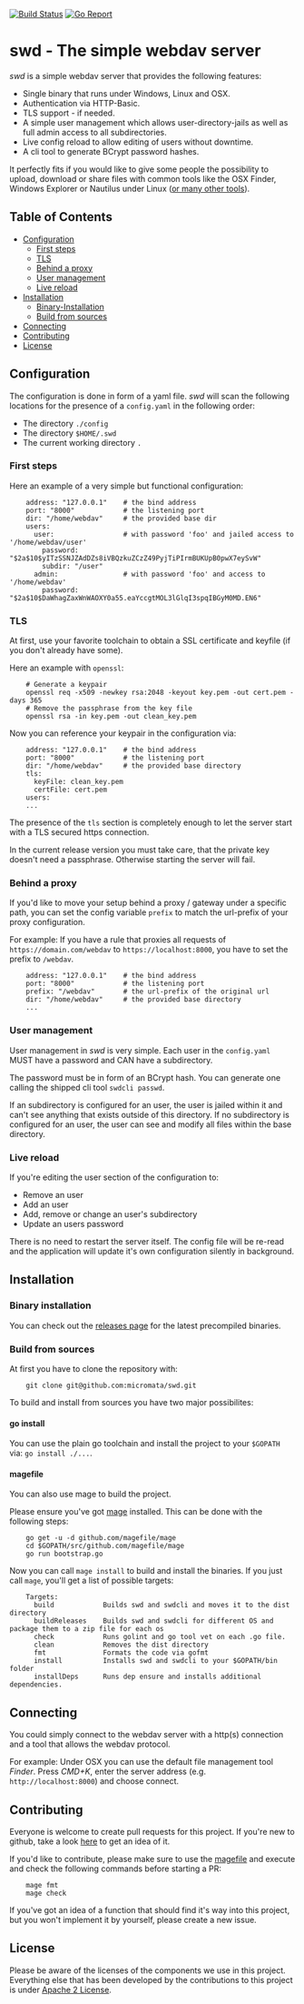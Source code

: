 [![Build Status](https://travis-ci.org/micromata/swd.svg?branch=master)](https://travis-ci.org/micromata/swd)
[![Go Report](https://goreportcard.com/badge/github.com/micromata/swd)](https://goreportcard.com/report/github.com/micromata/swd)

# swd - The simple webdav server

*swd* is a simple webdav server that provides the following features:

- Single binary that runs under Windows, Linux and OSX.
- Authentication via HTTP-Basic.
- TLS support - if needed.
- A simple user management which allows user-directory-jails as well as full admin access to all subdirectories.
- Live config reload to allow editing of users without downtime.
- A cli tool to generate BCrypt password hashes.

It perfectly fits if you would like to give some people the possibility to upload, download or share files with common tools like the OSX Finder, Windows Explorer or Nautilus under Linux ([or many other tools](https://en.wikipedia.org/wiki/Comparison_of_WebDAV_software#WebDAV_clients)).

## Table of Contents

- [Configuration](#configuration)
  * [First steps](#first-steps)
  * [TLS](#tls)
  * [Behind a proxy](#behind-a-proxy)
  * [User management](#user-management)
  * [Live reload](#live-reload)
- [Installation](#installation)
  * [Binary-Installation](#binary-installation)
  * [Build from sources](#build-from-sources)
- [Connecting](#connecting)
- [Contributing](#contributing)
- [License](#license)

## Configuration

The configuration is done in form of a yaml file. _swd_ will scan the following locations for the presence of a `config.yaml` in the following order:

- The directory `./config`
- The directory `$HOME/.swd`
- The current working directory `.`

### First steps

Here an example of a very simple but functional configuration:

		address: "127.0.0.1"    # the bind address
		port: "8000"            # the listening port
		dir: "/home/webdav"     # the provided base dir
		users:
		  user:                 # with password 'foo' and jailed access to '/home/webdav/user'
		    password: "$2a$10$yITzSSNJZAdDZs8iVBQzkuZCzZ49PyjTiPIrmBUKUpB0pwX7eySvW"
		    subdir: "/user"
		  admin:                # with password 'foo' and access to '/home/webdav'
		    password: "$2a$10$DaWhagZaxWnWAOXY0a55.eaYccgtMOL3lGlqI3spqIBGyM0MD.EN6"


### TLS

At first, use your favorite toolchain to obtain a SSL certificate and keyfile (if you don't  already have some).

Here an example with `openssl`:

		# Generate a keypair
		openssl req -x509 -newkey rsa:2048 -keyout key.pem -out cert.pem -days 365
		# Remove the passphrase from the key file
		openssl rsa -in key.pem -out clean_key.pem

Now you can reference your keypair in the configuration via:

		address: "127.0.0.1"    # the bind address
		port: "8000"            # the listening port
		dir: "/home/webdav"     # the provided base directory
		tls:
		  keyFile: clean_key.pem
		  certFile: cert.pem
		users:
		...

The presence of the `tls` section is completely enough to let the server start with a TLS secured https connection.

In the current release version you must take care, that the private key doesn't need a passphrase. Otherwise starting the server will fail.

### Behind a proxy

If you'd like to move your setup behind a proxy / gateway under a specific path, you can set the config variable `prefix` to match the url-prefix of your proxy configuration.

For example: If you have a rule that proxies all requests of `https://domain.com/webdav` to `https://localhost:8000`, you have to set the prefix to `/webdav`.

		address: "127.0.0.1"    # the bind address
		port: "8000"            # the listening port
		prefix: "/webdav"       # the url-prefix of the original url
		dir: "/home/webdav"     # the provided base directory
		...

### User management

User management in *swd* is very simple. Each user in the `config.yaml` MUST have a password and CAN have a subdirectory.

The password must be in form of an BCrypt hash. You can generate one calling the shipped cli tool `swdcli passwd`.

If an subdirectory is configured for an user, the user is jailed within it and can't see anything that exists outside of this directory. If no subdirectory is configured for an user, the user can see and modify all files within the base directory.

### Live reload

If you're editing the user section of the configuration to:

- Remove an user
- Add an user
- Add, remove or change an user's subdirectory
- Update an users password

There is no need to restart the server itself. The config file will be re-read and the application will update it's own configuration silently in background.

## Installation

### Binary installation

You can check out the [releases page](https://github.com/micromata/swd/releases) for the latest precompiled binaries.

### Build from sources

At first you have to clone the repository with:

		git clone git@github.com:micromata/swd.git

To build and install from sources you have two major possibilites:

#### go install

You can use the plain go toolchain and install the project to your `$GOPATH` via: `go install ./...`.

#### magefile

You can also use mage to build the project.

Please ensure you've got [mage](https://magefile.org) installed. This can be done with the following steps:

		go get -u -d github.com/magefile/mage
		cd $GOPATH/src/github.com/magefile/mage
		go run bootstrap.go

Now you can call `mage install` to build and install the binaries. If you just call `mage`, you'll get a list of possible targets:

		Targets:
		  build            Builds swd and swdcli and moves it to the dist directory
		  buildReleases    Builds swd and swdcli for different OS and package them to a zip file for each os
		  check            Runs golint and go tool vet on each .go file.
		  clean            Removes the dist directory
		  fmt              Formats the code via gofmt
		  install          Installs swd and swdcli to your $GOPATH/bin folder
		  installDeps      Runs dep ensure and installs additional dependencies.

## Connecting

You could simply connect to the webdav server with a http(s) connection and a tool that allows the webdav protocol.

For example: Under OSX you can use the default file management tool *Finder*. Press _CMD+K_, enter the server address (e.g. `http://localhost:8000`) and choose connect.

## Contributing

Everyone is welcome to create pull requests for this project. If you're
new to github, take a look [here](https://help.github.com/categories/collaborating-with-issues-and-pull-requests/)
to get an idea of it.

If you'd like to contribute, please make sure to use the [magefile](#magefile) and execute and check the following commands before starting a PR:

		mage fmt
		mage check

If you've got an idea of a function that should find it's way into this
project, but you won't implement it by yourself, please create a new
issue.

## License

Please be aware of the licenses of the components we use in this project. Everything else that has been developed by the contributions to this project is under [Apache 2 License](LICENSE.txt).
